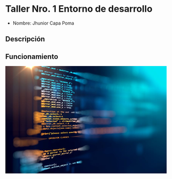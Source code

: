 # Taller Nro. 1 Entorno de desarrollo

- Nombre: Jhunior Capa Poma


## Descripción

## Funcionamiento

![](imagen/zz.jpg)

